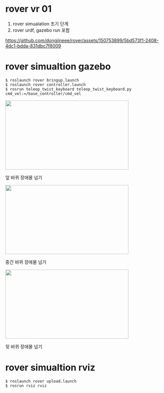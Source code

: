 # rover vr 01
1. rover simualation 초기 단계
2. rover urdf, gazebo run 포함

https://github.com/dongjineee/rover/assets/150753899/5bd573f1-2408-4dc1-bdda-831dbc7f8009

# rover simualtion gazebo 
    $ roslaunch rover bringup.launch
    $ roslaunch rover controller.launch
    $ rosrun teleop_twist_keyboard teleop_twist_keyboard.py cmd_vel:=/base_controller/cmd_vel
<img src="https://github.com/dongjineee/rover/assets/150753899/e7e27682-6da2-4e68-a7bf-0bbe29d424c1" width="384" height="216"/>


앞 바퀴 장애물 넘기 


<img src="https://github.com/dongjineee/rover/assets/150753899/5bd573f1-2408-4dc1-bdda-831dbc7f8009" width="384" height="216"/>


중간 바퀴 장애물 넘기


<img src="https://github.com/dongjineee/rover/assets/150753899/49c7ff94-2350-4871-8276-b43929eb93c5" width="384" height="216"/>


뒷 바퀴 장애물 넘기

    
# rover simualtion rviz 
    $ roslaunch rover upload.launch
    $ rosrun rviz rviz



